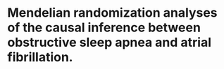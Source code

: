 # Mendelian randomization analyses of the causal inference between obstructive sleep apnea and atrial fibrillation.
